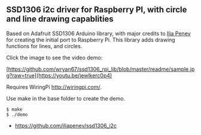 SSD1306 i2c driver for Raspberry PI, with circle and line drawing capablities
-----------------------------------------------------------------------------

Based on Adafruit SSD1306 Arduino library, with major credits to [Ilia Penev](https://github.com/iliapenev) for creating the initial port to Raspberry Pi.   This library adds drawing functions for lines, and circles.

Click the image to see the video demo:   

[https://github.com/wryan67/ssd1306_rpi_lib/blob/master/readme/sample.jpg?raw=true](https://youtu.be/jewlkerc0p4)



Requires WiringPi http://wiringpi.com/. 

Use make in the base folder to create the demo.

	$ make 
	$ ./demo

* https://github.com/iliapenev/ssd1306_i2c
